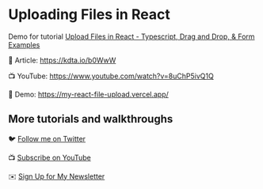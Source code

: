 # Uploading Files in React

Demo for tutorial [Upload Files in React - Typescript, Drag and Drop, & Form Examples](https://www.youtube.com/watch?v=8uChP5ivQ1Q)

📝 Article: https://kdta.io/b0WwW

📺 YouTube: https://www.youtube.com/watch?v=8uChP5ivQ1Q

🚀 Demo: https://my-react-file-upload.vercel.app/

## More tutorials and walkthroughs

🐦 [Follow me on Twitter](https://twitter.com/colbyfayock)

📺 [Subscribe on YouTube](https://kdta.io/l0f7g)

✉️ [Sign Up for My Newsletter](https://colbyfayock.com/newsletter)
